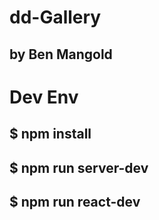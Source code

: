 # dd-Gallery
## by Ben Mangold

# Dev Env
## $ npm install
## $ npm run server-dev
## $ npm run react-dev